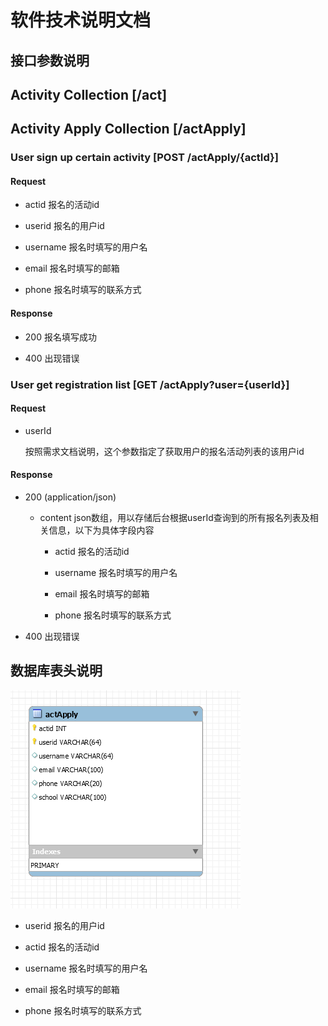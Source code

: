 # 软件技术说明文档

## 接口参数说明

## Activity Collection [/act]

## Activity Apply Collection [/actApply]

### User sign up certain activity [POST /actApply/{actId}]

#### Request

- actid
  报名的活动id

- userid
  报名的用户id

- username
  报名时填写的用户名

- email
  报名时填写的邮箱
                
- phone
  报名时填写的联系方式

#### Response
- 200
  报名填写成功

- 400
  出现错误

### User get registration list [GET /actApply?user={userId}]

#### Request

- userId

  按照需求文档说明，这个参数指定了获取用户的报名活动列表的该用户id

#### Response 

- 200 (application/json)
  -  content   json数组，用以存储后台根据userId查询到的所有报名列表及相关信息，以下为具体字段内容
    
      - actid
      报名的活动id
    
      - username
      报名时填写的用户名
    
      - email
      报名时填写的邮箱
                    
      - phone
      报名时填写的联系方式

- 400
  出现错误  

## 数据库表头说明

![数据库字段及类型](./activity-registrant-database.png)

- userid
  报名的用户id

- actid
  报名的活动id

- username
  报名时填写的用户名

- email
  报名时填写的邮箱
                
- phone
  报名时填写的联系方式
